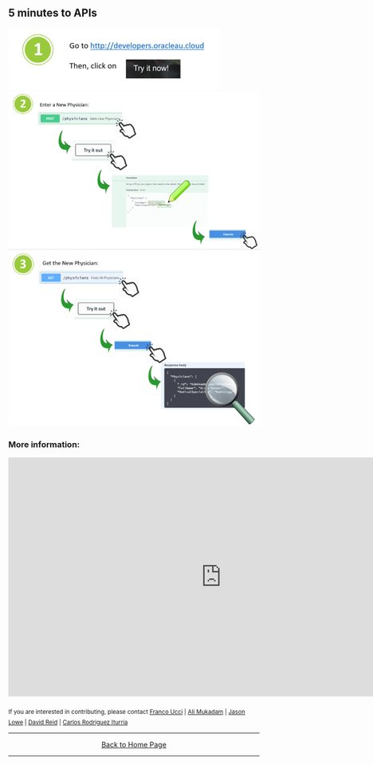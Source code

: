 ## 5 minutes to APIs

<a href="javascript:window.open('http://developers.oracleau.cloud');"><img src="assets/img/5minsToAPIs/step1.png"></a>
<br>
<img src="assets/img/5minsToAPIs/step2.png">
<br>
<img src="assets/img/5minsToAPIs/step3.png">
<br>

### More information:

<iframe width="854" height="480" src="https://www.youtube.com/embed/lpen1stGKio?rel=0" frameborder="0" allowfullscreen></iframe>


<sub> If you are interested in contributing, please contact [Franco Ucci](franco.ucci@oracle.com) | [Ali Mukadam](ali.mukadam@oracle.com) | [Jason Lowe](jason.lowe@oracle.com) | [David Reid](david.m.reid@oracle.com) | [Carlos Rodriguez Iturria](https://www.linkedin.com/in/citurria/)</sub>

<hr />
<center>
<a href="index" class="btn" >Back to Home Page</a>
<center />
<hr />

